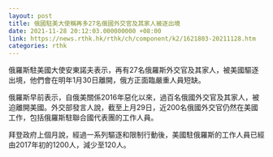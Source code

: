 ```yaml
---
layout: post
title: 俄國駐美大使稱再多27名俄國外交官及其家人被逐出境
date: 2021-11-28 20:12:03.000000000 +08:00
link: https://news.rthk.hk/rthk/ch/component/k2/1621803-20211128.htm
categories: rthk
---
```


俄羅斯駐美國大使安東諾夫表示，再有27名俄羅斯外交官及其家人，被美國驅逐出境，他們會在明年1月30日離開，俄方正面臨嚴重人員短缺。

俄羅斯早前表示，自俄美關係2016年惡化以來，過百名俄國外交官及其家人，被迫離開美國。外交部發言人說，截至上月29日，近200名俄國外交官仍然在美國工作，包括俄羅斯駐聯合國代表團的工作人員。

拜登政府上個月說，經過一系列驅逐和限制行動後，美國駐俄羅斯的工作人員已經由2017年初的1200人，減少至120人。
